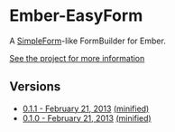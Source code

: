 # Ember-EasyForm #

A [SimpleForm](https://github.com/plataformatec/simple_form)-like FormBuilder for Ember.

[See the project for more information](https://github.com/dockyard/ember-easyForm)

## Versions ##

* [0.1.1 - February 21, 2013](https://raw.github.com/bcardarella/ember-builds/master/easyForm/easyForm-0.1.1.js) [(minified)](https://raw.github.com/bcardarella/ember-builds/master/easyForm/easyForm-0.1.1.min.js) 
* [0.1.0 - February 21, 2013](https://raw.github.com/bcardarella/ember-builds/master/easyForm/easyForm-0.1.0.js) [(minified)](https://raw.github.com/bcardarella/ember-builds/master/easyForm/easyForm-0.1.0.min.js) 
